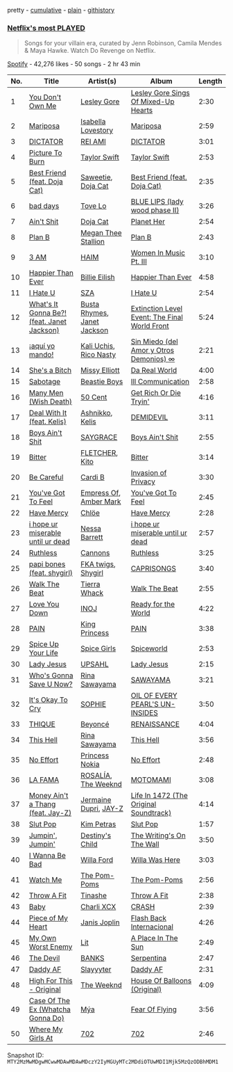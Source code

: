 pretty - [cumulative](/playlists/cumulative/37i9dQZF1DXc88qbKkzeR0.md) - [plain](/playlists/plain/37i9dQZF1DXc88qbKkzeR0) - [githistory](https://github.githistory.xyz/mackorone/spotify-playlist-archive/blob/main/playlists/plain/37i9dQZF1DXc88qbKkzeR0)

### [Netflix's most PLAYED](https://open.spotify.com/playlist/37i9dQZF1DXc88qbKkzeR0)

> Songs for your villain era, curated by Jenn Robinson, Camila Mendes & Maya Hawke\. Watch Do Revenge on Netflix.

[Spotify](https://open.spotify.com/user/spotify) - 42,276 likes - 50 songs - 2 hr 43 min

| No. | Title | Artist(s) | Album | Length |
|---|---|---|---|---|
| 1 | [You Don't Own Me](https://open.spotify.com/track/7ngRS53kqxLcEt9Pythc5d) | [Lesley Gore](https://open.spotify.com/artist/08b2PA6eFyugsWAk41eQKZ) | [Lesley Gore Sings Of Mixed\-Up Hearts](https://open.spotify.com/album/5eluBwSJ7uwDBizWCiazSJ) | 2:30 |
| 2 | [Mariposa](https://open.spotify.com/track/6I07cCR5AwBnVRmFRhJHGL) | [Isabella Lovestory](https://open.spotify.com/artist/4wMQTWavQZgr8ySlo5s2Tt) | [Mariposa](https://open.spotify.com/album/64aNLTvoDd51YloSSJQZ78) | 2:59 |
| 3 | [DICTATOR](https://open.spotify.com/track/1i5fRXLDQmiNf878YdAUjk) | [REI AMI](https://open.spotify.com/artist/6U1dV7aL68N7Gb0Naq34V5) | [DICTATOR](https://open.spotify.com/album/1XeOpCq4J5bEsC7KGOINx2) | 3:01 |
| 4 | [Picture To Burn](https://open.spotify.com/track/32mVHdy0bi1XKgr0ajsBlG) | [Taylor Swift](https://open.spotify.com/artist/06HL4z0CvFAxyc27GXpf02) | [Taylor Swift](https://open.spotify.com/album/7mzrIsaAjnXihW3InKjlC3) | 2:53 |
| 5 | [Best Friend \(feat\. Doja Cat\)](https://open.spotify.com/track/2etHQJxIbV0soyPhelVs9Y) | [Saweetie](https://open.spotify.com/artist/6cK3NBO6uP7hh0oyuVELFl), [Doja Cat](https://open.spotify.com/artist/5cj0lLjcoR7YOSnhnX0Po5) | [Best Friend \(feat\. Doja Cat\)](https://open.spotify.com/album/28Yv9BE6ZI6dccK0sxbEq4) | 2:35 |
| 6 | [bad days](https://open.spotify.com/track/4eTUG3TF3lQuar1lLkN0cG) | [Tove Lo](https://open.spotify.com/artist/4NHQUGzhtTLFvgF5SZesLK) | [BLUE LIPS \(lady wood phase II\)](https://open.spotify.com/album/6jggnLM3SdDnjQ3GWmIZ4L) | 3:26 |
| 7 | [Ain't Shit](https://open.spotify.com/track/5lAnYvAIkSDNXqfo7DyFUm) | [Doja Cat](https://open.spotify.com/artist/5cj0lLjcoR7YOSnhnX0Po5) | [Planet Her](https://open.spotify.com/album/1nAQbHeOWTfQzbOoFrvndW) | 2:54 |
| 8 | [Plan B](https://open.spotify.com/track/2PljnVsnl2PRwCvfhbdQup) | [Megan Thee Stallion](https://open.spotify.com/artist/181bsRPaVXVlUKXrxwZfHK) | [Plan B](https://open.spotify.com/album/7f9fxAFDIRaflD7W0k7Dhx) | 2:43 |
| 9 | [3 AM](https://open.spotify.com/track/1zLH9CLHFlCQ22stPDOgei) | [HAIM](https://open.spotify.com/artist/4Ui2kfOqGujY81UcPrb5KE) | [Women In Music Pt\. III](https://open.spotify.com/album/396EJBtUzseofX2YCBJVvM) | 3:10 |
| 10 | [Happier Than Ever](https://open.spotify.com/track/4RVwu0g32PAqgUiJoXsdF8) | [Billie Eilish](https://open.spotify.com/artist/6qqNVTkY8uBg9cP3Jd7DAH) | [Happier Than Ever](https://open.spotify.com/album/0JGOiO34nwfUdDrD612dOp) | 4:58 |
| 11 | [I Hate U](https://open.spotify.com/track/5dXWFMwD7I7zXsInONVl0H) | [SZA](https://open.spotify.com/artist/7tYKF4w9nC0nq9CsPZTHyP) | [I Hate U](https://open.spotify.com/album/1hJUh5y1ggqqGsCivnRmHw) | 2:54 |
| 12 | [What's It Gonna Be?! \(feat\. Janet Jackson\)](https://open.spotify.com/track/0FpLfrOyHblbDlHUsrPN1N) | [Busta Rhymes](https://open.spotify.com/artist/1YfEcTuGvBQ8xSD1f53UnK), [Janet Jackson](https://open.spotify.com/artist/4qwGe91Bz9K2T8jXTZ815W) | [Extinction Level Event: The Final World Front](https://open.spotify.com/album/4zb4gmGzDYtlWMjmc1NZWW) | 5:24 |
| 13 | [¡aquí yo mando!](https://open.spotify.com/track/05ufCucv6Z1oLMWeS8XapR) | [Kali Uchis](https://open.spotify.com/artist/1U1el3k54VvEUzo3ybLPlM), [Rico Nasty](https://open.spotify.com/artist/2OaHYHb2XcFPvqL3VsyPzU) | [Sin Miedo \(del Amor y Otros Demonios\) ∞](https://open.spotify.com/album/00wSTrFxoSzA7eeS1UxHgd) | 2:21 |
| 14 | [She's a Bitch](https://open.spotify.com/track/6xbMd2P2B9Iey7iVyqsgtX) | [Missy Elliott](https://open.spotify.com/artist/2wIVse2owClT7go1WT98tk) | [Da Real World](https://open.spotify.com/album/47QQsqlgvkxme4jrh5QQ4i) | 4:00 |
| 15 | [Sabotage](https://open.spotify.com/track/0Puj4YlTm6xNzDDADXHMI9) | [Beastie Boys](https://open.spotify.com/artist/03r4iKL2g2442PT9n2UKsx) | [Ill Communication](https://open.spotify.com/album/6lfjbwFGzQ6aSNP1N3JlT8) | 2:58 |
| 16 | [Many Men \(Wish Death\)](https://open.spotify.com/track/2I9foKseoFQh07p6sD2voE) | [50 Cent](https://open.spotify.com/artist/3q7HBObVc0L8jNeTe5Gofh) | [Get Rich Or Die Tryin'](https://open.spotify.com/album/4ycNE7y1rp5215g1kkqk1P) | 4:16 |
| 17 | [Deal With It \(feat\. Kelis\)](https://open.spotify.com/track/1S85LGnDPKKOkfuFaK6vFu) | [Ashnikko](https://open.spotify.com/artist/3PyJHH2wyfQK3WZrk9rpmP), [Kelis](https://open.spotify.com/artist/0IF46mUS8NXjgHabxk2MCM) | [DEMIDEVIL](https://open.spotify.com/album/438ToDoVaJH5aTIXXrlDyI) | 3:11 |
| 18 | [Boys Ain't Shit](https://open.spotify.com/track/6vzLbfskWigBsCzNdB0kfE) | [SAYGRACE](https://open.spotify.com/artist/6y5amJcTjeDgLXIjtQLMst) | [Boys Ain't Shit](https://open.spotify.com/album/14h9GgdPLs6rnEqORICaAm) | 2:55 |
| 19 | [Bitter](https://open.spotify.com/track/5Z0AM9HW78XIyZqF2BPasr) | [FLETCHER](https://open.spotify.com/artist/5qa31A9HySw3T7MKWI9bGg), [Kito](https://open.spotify.com/artist/3FLUBwpAnaIlIKeaBfsxFe) | [Bitter](https://open.spotify.com/album/2JqdcyrOqUzCJQOeuJ7h5u) | 3:14 |
| 20 | [Be Careful](https://open.spotify.com/track/2Yl4OmDby9iitgNWZPwxkd) | [Cardi B](https://open.spotify.com/artist/4kYSro6naA4h99UJvo89HB) | [Invasion of Privacy](https://open.spotify.com/album/4KdtEKjY3Gi0mKiSdy96ML) | 3:30 |
| 21 | [You've Got To Feel](https://open.spotify.com/track/3iGNfMNkGQrnCFnZ5Jv7sD) | [Empress Of](https://open.spotify.com/artist/5QuBVnBPEzwYvFrgBbwpmU), [Amber Mark](https://open.spotify.com/artist/0tbeZu9lv8YEKSQ9tZSslu) | [You've Got To Feel](https://open.spotify.com/album/4CQaMMEMacRHCoOU3LsRQW) | 2:45 |
| 22 | [Have Mercy](https://open.spotify.com/track/5SixeLvPsYpk7qq9lo5xYg) | [Chlöe](https://open.spotify.com/artist/1FtBEIWAwvw5ymBen5GICR) | [Have Mercy](https://open.spotify.com/album/4N8qhDeqx8AHoEhMnYEC2Y) | 2:28 |
| 23 | [i hope ur miserable until ur dead](https://open.spotify.com/track/4ka1FkKAMde6dQAFFMXKac) | [Nessa Barrett](https://open.spotify.com/artist/7pwufEBGfggjoI8twqlsmQ) | [i hope ur miserable until ur dead](https://open.spotify.com/album/3dv1xXXFHlv3WNSNsSZ93d) | 2:57 |
| 24 | [Ruthless](https://open.spotify.com/track/4okcOFaWiH7Zl22gIRIA7M) | [Cannons](https://open.spotify.com/artist/7FtCyCJCJaxabYO7Uyda5B) | [Ruthless](https://open.spotify.com/album/6cQT58l4HEG57VzaqsGIOC) | 3:25 |
| 25 | [papi bones \(feat\. shygirl\)](https://open.spotify.com/track/5W2s4S60GoNsUthU51aUb8) | [FKA twigs](https://open.spotify.com/artist/6nB0iY1cjSY1KyhYyuIIKH), [Shygirl](https://open.spotify.com/artist/3M3wTTCDwicRubwMyHyEDy) | [CAPRISONGS](https://open.spotify.com/album/3G77BQuJy3jahjdkKQNNNM) | 3:40 |
| 26 | [Walk The Beat](https://open.spotify.com/track/1MMO7ytenCjfcWSIFhWvql) | [Tierra Whack](https://open.spotify.com/artist/4lPl9gqgox3JDiaJ1yklKh) | [Walk The Beat](https://open.spotify.com/album/1ygm7W37eAOhhGvvSDdE2a) | 2:55 |
| 27 | [Love You Down](https://open.spotify.com/track/7tjbm60E0t7SerbiG61cce) | [INOJ](https://open.spotify.com/artist/5IUvXYeMtVmp8YJWf0eqvf) | [Ready for the World](https://open.spotify.com/album/7lF5KjVwW7LRytM2Ifed9j) | 4:22 |
| 28 | [PAIN](https://open.spotify.com/track/7quWqKzjJwYXF3cqSDSCRL) | [King Princess](https://open.spotify.com/artist/6beUvFUlKliUYJdLOXNj9C) | [PAIN](https://open.spotify.com/album/6npMxPQjBYL8FQAX7USLp3) | 3:38 |
| 29 | [Spice Up Your Life](https://open.spotify.com/track/5qGwqO0lkbBXw4xNfzT7SF) | [Spice Girls](https://open.spotify.com/artist/0uq5PttqEjj3IH1bzwcrXF) | [Spiceworld](https://open.spotify.com/album/3sr6lAuO3nmB1u8ZuQgpiX) | 2:53 |
| 30 | [Lady Jesus](https://open.spotify.com/track/4HkJ9MoO7sQHQ6hCxJN01w) | [UPSAHL](https://open.spotify.com/artist/1294QqYm1VuxxjRiL9M0h9) | [Lady Jesus](https://open.spotify.com/album/3INiPPjvwK4RGIV4Qed2Qu) | 2:15 |
| 31 | [Who's Gonna Save U Now?](https://open.spotify.com/track/2Mfu7R0ZXJ5cNCm85zkKWZ) | [Rina Sawayama](https://open.spotify.com/artist/2KEqzdPS7M5YwGmiuPTdr5) | [SAWAYAMA](https://open.spotify.com/album/3stadz88XVpHcXnVYMHc4J) | 3:21 |
| 32 | [It's Okay To Cry](https://open.spotify.com/track/7nKiLyUUSbNUwaoMBzBeQO) | [SOPHIE](https://open.spotify.com/artist/5a2w2tgpLwv26BYJf2qYwu) | [OIL OF EVERY PEARL'S UN\-INSIDES](https://open.spotify.com/album/4z3YbEkKWwiIMSJTWUQbTH) | 3:50 |
| 33 | [THIQUE](https://open.spotify.com/track/1LCm0lFnEsxR2oPqyHLGX9) | [Beyoncé](https://open.spotify.com/artist/6vWDO969PvNqNYHIOW5v0m) | [RENAISSANCE](https://open.spotify.com/album/6FJxoadUE4JNVwWHghBwnb) | 4:04 |
| 34 | [This Hell](https://open.spotify.com/track/6A6yKpsgFr4gIKd7gsfHhm) | [Rina Sawayama](https://open.spotify.com/artist/2KEqzdPS7M5YwGmiuPTdr5) | [This Hell](https://open.spotify.com/album/0U4egSSjgOOcAO7Qmj189E) | 3:56 |
| 35 | [No Effort](https://open.spotify.com/track/6FDeouZz4liRfuXB7CjeEg) | [Princess Nokia](https://open.spotify.com/artist/6lay1nwbE6hTx1jivysUAL) | [No Effort](https://open.spotify.com/album/73ZrfPFfKXA6VtBYJEsFzt) | 2:48 |
| 36 | [LA FAMA](https://open.spotify.com/track/6Y46tOTRhkBamosyuWa6YX) | [ROSALÍA](https://open.spotify.com/artist/7ltDVBr6mKbRvohxheJ9h1), [The Weeknd](https://open.spotify.com/artist/1Xyo4u8uXC1ZmMpatF05PJ) | [MOTOMAMI](https://open.spotify.com/album/6jbtHi5R0jMXoliU2OS0lo) | 3:08 |
| 37 | [Money Ain't a Thang \(feat\. Jay\-Z\)](https://open.spotify.com/track/12LjNmRrdzhTn1vMcxN81m) | [Jermaine Dupri](https://open.spotify.com/artist/6nfYGe7IIuuP5bMY1jkJP6), [JAY\-Z](https://open.spotify.com/artist/3nFkdlSjzX9mRTtwJOzDYB) | [Life In 1472 \(The Original Soundtrack\)](https://open.spotify.com/album/4gBlh3imgWjnD275XauGwt) | 4:14 |
| 38 | [Slut Pop](https://open.spotify.com/track/5GUz1LkyUwjMxC5aC1H5zW) | [Kim Petras](https://open.spotify.com/artist/3Xt3RrJMFv5SZkCfUE8C1J) | [Slut Pop](https://open.spotify.com/album/4rs52z8T5zPbsa5HM75tua) | 1:57 |
| 39 | [Jumpin', Jumpin'](https://open.spotify.com/track/4pmc2AxSEq6g7hPVlJCPyP) | [Destiny's Child](https://open.spotify.com/artist/1Y8cdNmUJH7yBTd9yOvr5i) | [The Writing's On The Wall](https://open.spotify.com/album/283NWqNsCA9GwVHrJk59CG) | 3:50 |
| 40 | [I Wanna Be Bad](https://open.spotify.com/track/6f67kjvFmXZTA47K8JNVBU) | [Willa Ford](https://open.spotify.com/artist/0kuEP1E9k3WBEwMKwEmp9u) | [Willa Was Here](https://open.spotify.com/album/3QQsh7NGbYK1Igxenqi4MZ) | 3:03 |
| 41 | [Watch Me](https://open.spotify.com/track/2biaN4CEUrKHqJgPZLXgEc) | [The Pom\-Poms](https://open.spotify.com/artist/2ufAy0kXnQMTP8rkvoTqUC) | [The Pom\-Poms](https://open.spotify.com/album/237EqTv2dtmYvRWcADo4lj) | 2:56 |
| 42 | [Throw A Fit](https://open.spotify.com/track/7D8aQaRzoi9Qzz5yerVK5b) | [Tinashe](https://open.spotify.com/artist/0NIIxcxNHmOoyBx03SfTCD) | [Throw A Fit](https://open.spotify.com/album/2kGxRa3ut2AMvo1fdoUeuK) | 2:38 |
| 43 | [Baby](https://open.spotify.com/track/2lE8pY64icLsx6k0Wr9iVF) | [Charli XCX](https://open.spotify.com/artist/25uiPmTg16RbhZWAqwLBy5) | [CRASH](https://open.spotify.com/album/1QqipMXWzJhr6yfcNKTp8B) | 2:39 |
| 44 | [Piece of My Heart](https://open.spotify.com/track/3V3MQOlQqq8SZ7BcoN4QCn) | [Janis Joplin](https://open.spotify.com/artist/4NgfOZCL9Ml67xzM0xzIvC) | [Flash Back Internacional](https://open.spotify.com/album/0xHBgcc8mjG1FILI9NPrg9) | 4:26 |
| 45 | [My Own Worst Enemy](https://open.spotify.com/track/33iv3wnGMrrDugd7GBso1z) | [Lit](https://open.spotify.com/artist/5mgr0FFpvy267wKVAYg8qp) | [A Place In The Sun](https://open.spotify.com/album/3w5Uz3q4SJze14P60ZChsp) | 2:49 |
| 46 | [The Devil](https://open.spotify.com/track/2V42gWdGouZxx742zdv8Pa) | [BANKS](https://open.spotify.com/artist/2xe8IXgCTpwHE3eA9hTs4n) | [Serpentina](https://open.spotify.com/album/1Y9tVqcZW0ANQk7EFhy4TN) | 2:47 |
| 47 | [Daddy AF](https://open.spotify.com/track/5Pj9iXYfe607U62YwSF5rC) | [Slayyyter](https://open.spotify.com/artist/4QM5QCHicznALtX885CnZC) | [Daddy AF](https://open.spotify.com/album/3GWdoCGEZLjrsofidLFwgV) | 2:31 |
| 48 | [High For This \- Original](https://open.spotify.com/track/2ye9iWj5V4g6k6HFeTTAKa) | [The Weeknd](https://open.spotify.com/artist/1Xyo4u8uXC1ZmMpatF05PJ) | [House Of Balloons \(Original\)](https://open.spotify.com/album/7zCODUHkfuRxsUjtuzNqbd) | 4:09 |
| 49 | [Case Of The Ex \(Whatcha Gonna Do\)](https://open.spotify.com/track/1ak0S3NhwWrUgNlQhJ1412) | [Mýa](https://open.spotify.com/artist/6lHL3ubAMgSasKjNqKb8HF) | [Fear Of Flying](https://open.spotify.com/album/4LPScJnCr71D6oXB1MfQJ7) | 3:56 |
| 50 | [Where My Girls At](https://open.spotify.com/track/4VSyH8AkIt3kaR5xIPFVVi) | [702](https://open.spotify.com/artist/2S8UlyXW4JjjHcbeg8ddIo) | [702](https://open.spotify.com/album/6PELMehRtCwGXXyFS0fLKR) | 2:46 |

Snapshot ID: `MTY2MzMwMDgwMCwwMDAwMDAwMDczY2IyMGUyMTc2MDdiOTUwMDI1Mjk5MzQzODBhMDM1`
